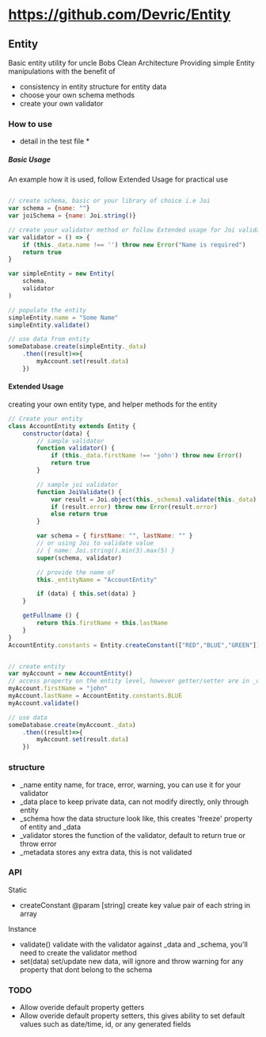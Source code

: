 # https://github.com/Devric/Entity

## Entity

Basic entity utility for uncle Bobs Clean Architecture
Providing simple Entity manipulations with the benefit of
- consistency in entity structure for entity data
- choose your own schema methods
- create your own validator

### How to use
* detail in the test file *

##### Basic Usage
An example how it is used, follow Extended Usage for practical use

```javascript

// create schema, basic or your library of choice i.e Joi
var schema = {name: ""}
var joiSchema = {name: Joi.string()}

// create your validator method or follow Extended usage for Joi validator
var validator = () => {
    if (this._data.name !== '') throw new Error("Name is required")
    return true
}

var simpleEntity = new Entity(
    schema,
    validator
)

// populate the entity
simpleEntity.name = "Some Name"
simpleEntity.validate()

// use data from entity
someDatabase.create(simpleEntity._data)
    .then((result)=>{
        myAccount.set(result.data)
    })

```

#### Extended Usage
creating your own entity type, and helper methods for the entity

```javascript
// Create your entity
class AccountEntity extends Entity {
    constructor(data) {
        // sample validator
        function validator() {
            if (this._data.firstName !== 'john') throw new Error()
            return true
        }

        // sample joi validator
        function JoiValidate() {
            var result = Joi.object(this._schema).validate(this._data)
            if (result.error) throw new Error(result.error)
            else return true
        }

        var schema = { firstName: "", lastName: "" }
        // or using Joi to validate value
        // { name: Joi.string().min(3).max(5) }
        super(schema, validator)

        // provide the name of 
        this._entityName = "AccountEntity"

        if (data) { this.set(data) }
    }

    getFullname () {
        return this.firstName + this.lastName
    }
}
AccountEntity.constants = Entity.createConstant(["RED","BLUE","GREEN"])


// create entity
var myAccount = new AccountEntity()
// access property on the entity level, however getter/setter are in _data
myAccount.firstName = "john"
myAccount.lastName = AccountEntity.constants.BLUE
myAccount.validate()

// use data
someDatabase.create(myAccount._data)
    .then((result)=>{
        myAccount.set(result.data)
    })
```

### structure
- _name         entity name, for trace, error, warning, you can use it for your validator
- _data         place to keep private data, can not modify directly, only through entity
- _schema       how the data structure look like, this creates 'freeze' property of entity and _data
- _validator    stores the function of the validator, default to return true or throw error
- _metadata     stores any extra data, this is not validated


### API
Static
- createConstant @param [string] create key value pair of each string in array

Instance
- validate()    validate with the validator against _data and _schema, you'll need to create the validator method
- set(data)     set/update new data, will ignore and throw warning for any property that dont belong to the schema

### TODO
- Allow overide default property getters
- Allow overide default property setters, this gives ability to set default values such as date/time, id, or any generated fields

